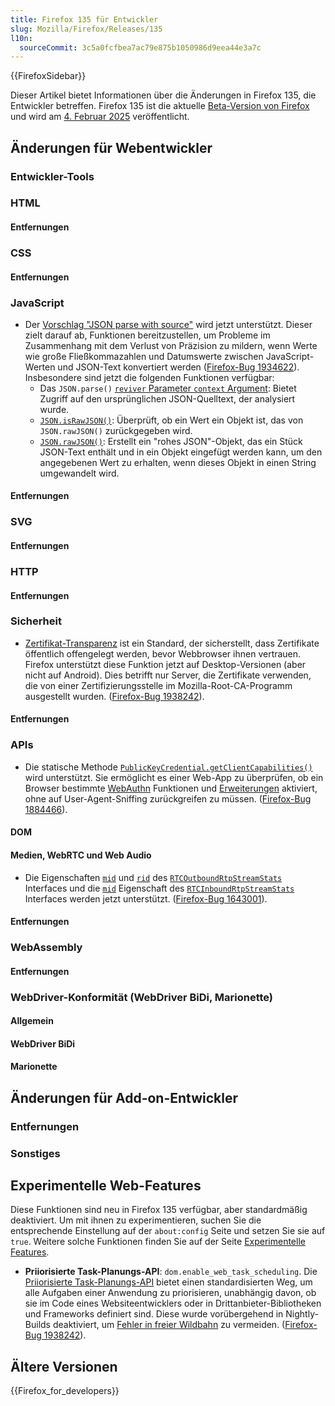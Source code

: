 ```yaml
---
title: Firefox 135 für Entwickler
slug: Mozilla/Firefox/Releases/135
l10n:
  sourceCommit: 3c5a0fcfbea7ac79e875b1050986d9eea44e3a7c
---
```


{{FirefoxSidebar}}

Dieser Artikel bietet Informationen über die Änderungen in Firefox 135, die Entwickler betreffen. Firefox 135 ist die aktuelle [Beta-Version von Firefox](https://www.mozilla.org/en-US/firefox/channel/desktop/#nightly) und wird am [4. Februar 2025](https://whattrainisitnow.com/release/?version=135) veröffentlicht.

## Änderungen für Webentwickler

### Entwickler-Tools

### HTML

#### Entfernungen

### CSS

#### Entfernungen

### JavaScript

- Der [Vorschlag "JSON parse with source"](https://github.com/tc39/proposal-json-parse-with-source) wird jetzt unterstützt. Dieser zielt darauf ab, Funktionen bereitzustellen, um Probleme im Zusammenhang mit dem Verlust von Präzision zu mildern, wenn Werte wie große Fließkommazahlen und Datumswerte zwischen JavaScript-Werten und JSON-Text konvertiert werden ([Firefox-Bug 1934622](https://bugzil.la/1934622)). Insbesondere sind jetzt die folgenden Funktionen verfügbar:
  - Das `JSON.parse()` [`reviver` Parameter `context` Argument](/de/docs/Web/JavaScript/Reference/Global_Objects/JSON/parse#the_reviver_parameter): Bietet Zugriff auf den ursprünglichen JSON-Quelltext, der analysiert wurde.
  - [`JSON.isRawJSON()`](/de/docs/Web/JavaScript/Reference/Global_Objects/JSON/isRawJSON): Überprüft, ob ein Wert ein Objekt ist, das von `JSON.rawJSON()` zurückgegeben wird.
  - [`JSON.rawJSON()`](/de/docs/Web/JavaScript/Reference/Global_Objects/JSON/rawJSON): Erstellt ein "rohes JSON"-Objekt, das ein Stück JSON-Text enthält und in ein Objekt eingefügt werden kann, um den angegebenen Wert zu erhalten, wenn dieses Objekt in einen String umgewandelt wird.

#### Entfernungen

### SVG

#### Entfernungen

### HTTP

#### Entfernungen

### Sicherheit

- [Zertifikat-Transparenz](/de/docs/Web/Security/Certificate_Transparency) ist ein Standard, der sicherstellt, dass Zertifikate öffentlich offengelegt werden, bevor Webbrowser ihnen vertrauen. Firefox unterstützt diese Funktion jetzt auf Desktop-Versionen (aber nicht auf Android).
  Dies betrifft nur Server, die Zertifikate verwenden, die von einer Zertifizierungsstelle im Mozilla-Root-CA-Programm ausgestellt wurden.
  ([Firefox-Bug 1938242](https://bugzil.la/1938242)).

#### Entfernungen

### APIs

- Die statische Methode [`PublicKeyCredential.getClientCapabilities()`](/de/docs/Web/API/PublicKeyCredential/getClientCapabilities_static) wird unterstützt. Sie ermöglicht es einer Web-App zu überprüfen, ob ein Browser bestimmte [WebAuthn](/de/docs/Web/API/Web_Authentication_API) Funktionen und [Erweiterungen](/de/docs/Web/API/Web_Authentication_API/WebAuthn_extensions) aktiviert, ohne auf User-Agent-Sniffing zurückgreifen zu müssen.
  ([Firefox-Bug 1884466](https://bugzil.la/1884466)).

#### DOM

#### Medien, WebRTC und Web Audio

- Die Eigenschaften [`mid`](/de/docs/Web/API/RTCOutboundRtpStreamStats/mid) und [`rid`](/de/docs/Web/API/RTCOutboundRtpStreamStats/rid) des [`RTCOutboundRtpStreamStats`](/de/docs/Web/API/RTCOutboundRtpStreamStats) Interfaces und die [`mid`](/de/docs/Web/API/RTCOutboundRtpStreamStats/mid) Eigenschaft des [`RTCInboundRtpStreamStats`](/de/docs/Web/API/RTCInboundRtpStreamStats) Interfaces werden jetzt unterstützt. ([Firefox-Bug 1643001](https://bugzil.la/1643001)).

#### Entfernungen

### WebAssembly

#### Entfernungen

### WebDriver-Konformität (WebDriver BiDi, Marionette)

#### Allgemein

#### WebDriver BiDi

#### Marionette

## Änderungen für Add-on-Entwickler

### Entfernungen

### Sonstiges

## Experimentelle Web-Features

Diese Funktionen sind neu in Firefox 135 verfügbar, aber standardmäßig deaktiviert. Um mit ihnen zu experimentieren, suchen Sie die entsprechende Einstellung auf der `about:config` Seite und setzen Sie sie auf `true`. Weitere solche Funktionen finden Sie auf der Seite [Experimentelle Features](/de/docs/Mozilla/Firefox/Experimental_features).

- **Priiorisierte Task-Planungs-API**: <code>dom.enable_web_task_scheduling</code>.
  Die [Priiorisierte Task-Planungs-API](/de/docs/Web/API/Prioritized_Task_Scheduling_API) bietet einen standardisierten Weg, um alle Aufgaben einer Anwendung zu priorisieren, unabhängig davon, ob sie im Code eines Websiteentwicklers oder in Drittanbieter-Bibliotheken und Frameworks definiert sind.
  Diese wurde vorübergehend in Nightly-Builds deaktiviert, um [Fehler in freier Wildbahn](https://bugzil.la/1937232) zu vermeiden.
  ([Firefox-Bug 1938242](https://bugzil.la/1938242)).

## Ältere Versionen

{{Firefox_for_developers}}
